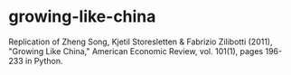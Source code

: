 # growing-like-china
Replication of Zheng Song, Kjetil Storesletten & Fabrizio Zilibotti (2011), "Growing Like China," American Economic Review,  vol. 101(1), pages 196-233 in Python.
